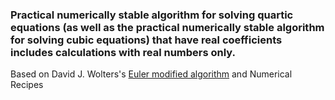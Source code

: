 ### Practical numerically stable algorithm for solving quartic equations (as well as the practical numerically stable algorithm for solving cubic equations) that have real coefficients includes calculations with real numbers only.

Based on David J. Wolters's [Euler modified algorithm](https://www.quarticequations.com) and Numerical Recipes
